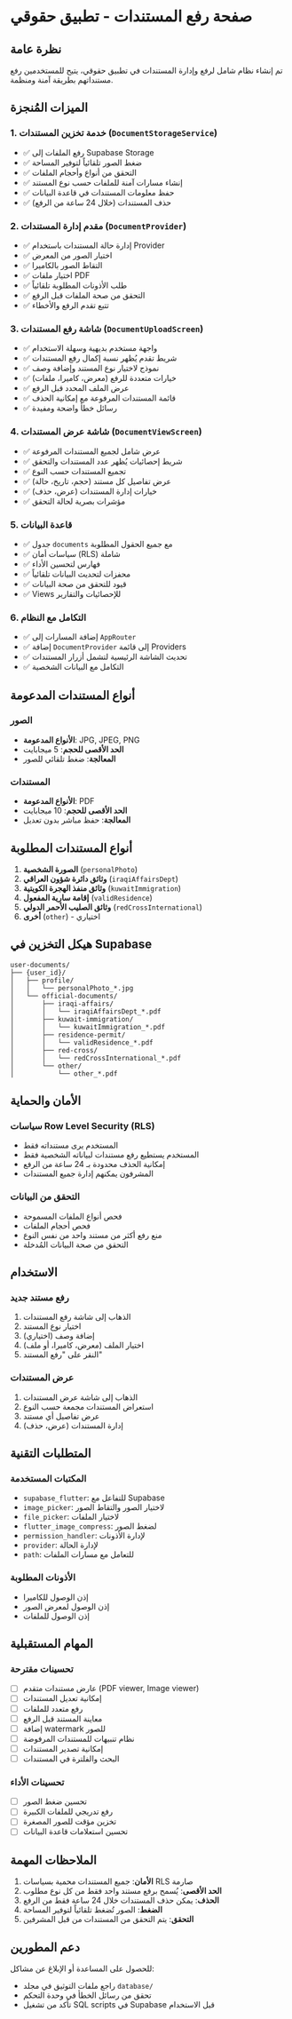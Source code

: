 # صفحة رفع المستندات - تطبيق حقوقي

## نظرة عامة
تم إنشاء نظام شامل لرفع وإدارة المستندات في تطبيق حقوقي، يتيح للمستخدمين رفع مستنداتهم بطريقة آمنة ومنظمة.

## الميزات المُنجزة

### 1. خدمة تخزين المستندات (`DocumentStorageService`)
- ✅ رفع الملفات إلى Supabase Storage
- ✅ ضغط الصور تلقائياً لتوفير المساحة
- ✅ التحقق من أنواع وأحجام الملفات
- ✅ إنشاء مسارات آمنة للملفات حسب نوع المستند
- ✅ حفظ معلومات المستندات في قاعدة البيانات
- ✅ حذف المستندات (خلال 24 ساعة من الرفع)

### 2. مقدم إدارة المستندات (`DocumentProvider`)
- ✅ إدارة حالة المستندات باستخدام Provider
- ✅ اختيار الصور من المعرض
- ✅ التقاط الصور بالكاميرا
- ✅ اختيار ملفات PDF
- ✅ طلب الأذونات المطلوبة تلقائياً
- ✅ التحقق من صحة الملفات قبل الرفع
- ✅ تتبع تقدم الرفع والأخطاء

### 3. شاشة رفع المستندات (`DocumentUploadScreen`)
- ✅ واجهة مستخدم بديهية وسهلة الاستخدام
- ✅ شريط تقدم يُظهر نسبة إكمال رفع المستندات
- ✅ نموذج لاختيار نوع المستند وإضافة وصف
- ✅ خيارات متعددة للرفع (معرض، كاميرا، ملفات)
- ✅ عرض الملف المحدد قبل الرفع
- ✅ قائمة المستندات المرفوعة مع إمكانية الحذف
- ✅ رسائل خطأ واضحة ومفيدة

### 4. شاشة عرض المستندات (`DocumentViewScreen`)
- ✅ عرض شامل لجميع المستندات المرفوعة
- ✅ شريط إحصائيات يُظهر عدد المستندات والتحقق
- ✅ تجميع المستندات حسب النوع
- ✅ عرض تفاصيل كل مستند (حجم، تاريخ، حالة)
- ✅ خيارات إدارة المستندات (عرض، حذف)
- ✅ مؤشرات بصرية لحالة التحقق

### 5. قاعدة البيانات
- ✅ جدول `documents` مع جميع الحقول المطلوبة
- ✅ سياسات أمان (RLS) شاملة
- ✅ فهارس لتحسين الأداء
- ✅ محفزات لتحديث البيانات تلقائياً
- ✅ قيود للتحقق من صحة البيانات
- ✅ Views للإحصائيات والتقارير

### 6. التكامل مع النظام
- ✅ إضافة المسارات إلى `AppRouter`
- ✅ إضافة `DocumentProvider` إلى قائمة Providers
- ✅ تحديث الشاشة الرئيسية لتشمل أزرار المستندات
- ✅ التكامل مع البيانات الشخصية

## أنواع المستندات المدعومة

### الصور
- **الأنواع المدعومة**: JPG, JPEG, PNG
- **الحد الأقصى للحجم**: 5 ميجابايت
- **المعالجة**: ضغط تلقائي للصور

### المستندات
- **الأنواع المدعومة**: PDF
- **الحد الأقصى للحجم**: 10 ميجابايت
- **المعالجة**: حفظ مباشر بدون تعديل

## أنواع المستندات المطلوبة

1. **الصورة الشخصية** (`personalPhoto`)
2. **وثائق دائرة شؤون العراقي** (`iraqiAffairsDept`)
3. **وثائق منفذ الهجرة الكويتية** (`kuwaitImmigration`)
4. **إقامة سارية المفعول** (`validResidence`)
5. **وثائق الصليب الأحمر الدولي** (`redCrossInternational`)
6. **أخرى** (`other`) - اختياري

## هيكل التخزين في Supabase

```
user-documents/
├── {user_id}/
│   ├── profile/
│   │   └── personalPhoto_*.jpg
│   └── official-documents/
│       ├── iraqi-affairs/
│       │   └── iraqiAffairsDept_*.pdf
│       ├── kuwait-immigration/
│       │   └── kuwaitImmigration_*.pdf
│       ├── residence-permit/
│       │   └── validResidence_*.pdf
│       ├── red-cross/
│       │   └── redCrossInternational_*.pdf
│       └── other/
│           └── other_*.pdf
```

## الأمان والحماية

### سياسات Row Level Security (RLS)
- المستخدم يرى مستنداته فقط
- المستخدم يستطيع رفع مستندات لبياناته الشخصية فقط
- إمكانية الحذف محدودة بـ 24 ساعة من الرفع
- المشرفون يمكنهم إدارة جميع المستندات

### التحقق من البيانات
- فحص أنواع الملفات المسموحة
- فحص أحجام الملفات
- منع رفع أكثر من مستند واحد من نفس النوع
- التحقق من صحة البيانات المُدخلة

## الاستخدام

### رفع مستند جديد
1. الذهاب إلى شاشة رفع المستندات
2. اختيار نوع المستند
3. إضافة وصف (اختياري)
4. اختيار الملف (معرض، كاميرا، أو ملف)
5. النقر على "رفع المستند"

### عرض المستندات
1. الذهاب إلى شاشة عرض المستندات
2. استعراض المستندات مجمعة حسب النوع
3. عرض تفاصيل أي مستند
4. إدارة المستندات (عرض، حذف)

## المتطلبات التقنية

### المكتبات المستخدمة
- `supabase_flutter`: للتفاعل مع Supabase
- `image_picker`: لاختيار الصور والتقاط الصور
- `file_picker`: لاختيار الملفات
- `flutter_image_compress`: لضغط الصور
- `permission_handler`: لإدارة الأذونات
- `provider`: لإدارة الحالة
- `path`: للتعامل مع مسارات الملفات

### الأذونات المطلوبة
- إذن الوصول للكاميرا
- إذن الوصول لمعرض الصور
- إذن الوصول للملفات

## المهام المستقبلية

### تحسينات مقترحة
- [ ] عارض مستندات متقدم (PDF viewer, Image viewer)
- [ ] إمكانية تعديل المستندات
- [ ] رفع متعدد للملفات
- [ ] معاينة المستند قبل الرفع
- [ ] إضافة watermark للصور
- [ ] نظام تنبيهات للمستندات المرفوضة
- [ ] إمكانية تصدير المستندات
- [ ] البحث والفلترة في المستندات

### تحسينات الأداء
- [ ] تحسين ضغط الصور
- [ ] رفع تدريجي للملفات الكبيرة
- [ ] تخزين مؤقت للصور المصغرة
- [ ] تحسين استعلامات قاعدة البيانات

## الملاحظات المهمة

1. **الأمان**: جميع المستندات محمية بسياسات RLS صارمة
2. **الحد الأقصى**: يُسمح برفع مستند واحد فقط من كل نوع مطلوب
3. **الحذف**: يمكن حذف المستندات خلال 24 ساعة فقط من الرفع
4. **الضغط**: الصور تُضغط تلقائياً لتوفير المساحة
5. **التحقق**: يتم التحقق من المستندات من قبل المشرفين

## دعم المطورين

للحصول على المساعدة أو الإبلاغ عن مشاكل:
- راجع ملفات التوثيق في مجلد `database/`
- تحقق من رسائل الخطأ في وحدة التحكم
- تأكد من تشغيل SQL scripts في Supabase قبل الاستخدام
